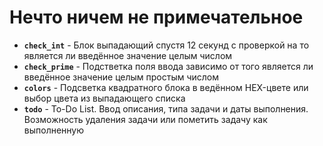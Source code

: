 # Нечто ничем не примечательное

- **`check_int`** - Блок выпадающий спустя 12 секунд с проверкой на то является ли введённое значение целым числом
- **`check_prime`** - Подстветка поля ввода зависимо от того является ли введённое значение целым простым числом
- **`colors`** - Подсветка квадратного блока в ведённом HEX-цвете или выбор цвета из выпадающего списка
- **`todo`** - To-Do List. Ввод описания, типа задачи и даты выполнения. Возможность удаления задачи или пометить задачу как выполненную
